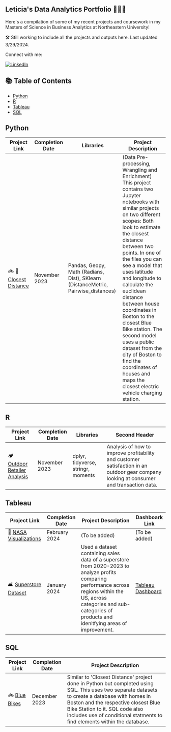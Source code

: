 ## Leticia's Data Analytics Portfolio 👩🏻‍💻
Here's a compilation of some of my recent projects and coursework in my Masters of Science in Business Analytics at Northeastern University!

🛠️ Still working to include all the projects and outputs here. Last updated 3/29/2024.

Connect with me:
<div align="left">
    <!-- Replace href with your links -->
    <a href="https://www.linkedin.com/in/leticiatca/">
        <img src="https://img.shields.io/badge/LinkedIn-0077B5?style=for-the-badge&logo=linkedin&logoColor=white" alt="LinkedIn"/>
    </a>
</div>

## 📚 Table of Contents 
- [Python](#python)
- [R](#r)
- [Tableau](#Tableau)
- [SQL](#SQL)

## Python
| Project Link  | Completion Date | Libraries  | Project Description |
| ------------- | ------------- | ------------- | ------------- |
| 🚲 🔋 [Closest Distance](https://github.com/leticiatca/ClosestDistance)  | November 2023  | Pandas, Geopy, Math (Radians, Dist), SKlearn (DistanceMetric, Pairwise_distances)| (Data Pre-processing, Wrangling and Enrichment) This project contains two Jupyter notebooks with similar projects on two different scopes: Both look to estimate the closest distance between two points. In one of the files you can see a model that uses latitude and longitude to calculate the euclidean distance between house coordinates in Boston to the closest Blue Bike station. The second model uses a public dataset from the city of Boston to find the coordinates of houses and maps the closest electric vehicle charging station. |

## R
| Project Link  | Completion Date | Libraries  | Second Header |
| ------------- | ------------- | ------------- | ------------- |
| 🏕️ [Outdoor Retailer Analysis](https://github.com/leticiatca/RetailerAnalysis) | November 2023 | dplyr, tidyverse, stringr, moments | Analysis of how to improve profitability and customer satisfaction in an outdoor gear company looking at consumer and transaction data.  |

## Tableau
| Project Link | Completion Date | Project Description | Dashboark Link |
| ------------- | ------------- | ------------- | ------------- | 
| 🚀 [NASA Visualizations](/) | February 2024  | (To be added)  | (To be added)
| 🛋️ [Superstore Dataset](https://github.com/leticiatca/RetailerVisualizations) | January 2024  | Used a dataset containing sales data of a superstore from 2020-2023 to analyze profits comparing performance across regions within the US, across categories and sub-categories of products and idenitfying areas of improvement.| [Tableau Dashboard](https://public.tableau.com/views/SuperstoreDatasetA2-LeticiaTeixeira/StorySouth?:language=en-US&:sid=&:display_count=n&:origin=viz_share_link)  |

## SQL
| Project Link  | Completion Date | Project Description |
| ------------- | ------------- | ------------- |
| 🚲 [Blue Bikes](https://github.com/leticiatca/ChargingStationsDatabase)| December 2023  | Similar to 'Closest Distance' project done in Python but completed using SQL. This uses two separate datasets to create a database with homes in Boston and the respective closest Blue Bike Station to it. SQL code also includes use of conditional statments to find elements within the database.  |
